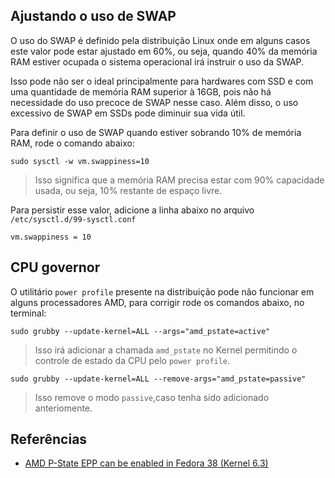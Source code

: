 
## Ajustando o uso de SWAP
O uso do SWAP é definido pela distribuição Linux onde em alguns casos este valor pode estar ajustado em 60%, ou seja, quando 40% da memória RAM estiver ocupada o sistema operacional irá instruir o uso da SWAP.

Isso pode não ser o ideal principalmente para hardwares com SSD e com uma quantidade de memória RAM superior à 16GB, pois não há necessidade do uso precoce de SWAP nesse caso. Além disso, o uso excessivo de SWAP em SSDs pode diminuir sua vida útil.

Para definir o uso de SWAP quando estiver sobrando 10% de memória RAM, rode o comando abaixo:
```
sudo sysctl -w vm.swappiness=10
```
> Isso significa que a memória RAM precisa estar com 90% capacidade usada, ou seja, 10% restante de espaço livre.


Para persistir esse valor, adicione a linha abaixo no arquivo `/etc/sysctl.d/99-sysctl.conf`
```
vm.swappiness = 10
```

## CPU governor
O utilitário `power profile` presente na distribuição pode não funcionar em alguns processadores AMD, para corrigir rode os comandos abaixo, no terminal:


```
sudo grubby --update-kernel=ALL --args="amd_pstate=active"
```
> Isso irá adicionar a chamada `amd_pstate` no Kernel permitindo o controle de estado da CPU pelo `power profile`.

```
sudo grubby --update-kernel=ALL --remove-args="amd_pstate=passive"
```

> Isso remove o modo `passive`,caso tenha sido adicionado anteriomente.

## Referências
- [AMD P-State EPP can be enabled in Fedora 38 (Kernel 6.3)](https://www.reddit.com/r/Fedora/comments/12d2vs8/amd_pstate_epp_can_be_enabled_in_fedora_38_kernel/)